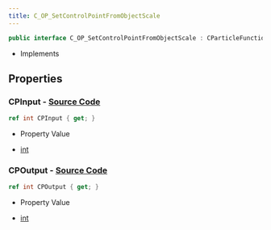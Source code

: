 ```yaml
---
title: C_OP_SetControlPointFromObjectScale
---
```


```csharp
public interface C_OP_SetControlPointFromObjectScale : CParticleFunctionPreEmission, CParticleFunctionOperator, CParticleFunction, ISchemaClass<CParticleFunction>, ISchemaClass<CParticleFunctionOperator>, ISchemaClass<CParticleFunctionPreEmission>, ISchemaClass<C_OP_SetControlPointFromObjectScale>, ISchemaField, ISchemaClass, INativeHandle
```

- Implements

## Properties

### **CPInput** - [Source Code](https://github.com/swiftly-solution/swiftlys2/blob/main/managed/src/SwiftlyS2.Generated/Schemas/Interfaces/C_OP_SetControlPointFromObjectScale.cs#L16)

```csharp
ref int CPInput { get; }
```

- Property Value

- [int](https://learn.microsoft.com/dotnet/api/system.int32)

### **CPOutput** - [Source Code](https://github.com/swiftly-solution/swiftlys2/blob/main/managed/src/SwiftlyS2.Generated/Schemas/Interfaces/C_OP_SetControlPointFromObjectScale.cs#L18)

```csharp
ref int CPOutput { get; }
```

- Property Value

- [int](https://learn.microsoft.com/dotnet/api/system.int32)

